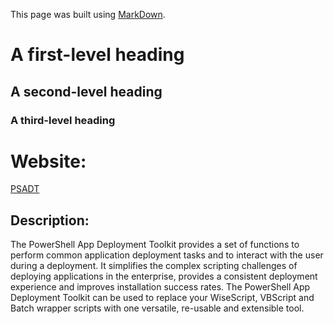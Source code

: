 
This page was built using [MarkDown](https://docs.github.com/en/get-started/writing-on-github/getting-started-with-writing-and-formatting-on-github/basic-writing-and-formatting-syntax/).



# A first-level heading
## A second-level heading
### A third-level heading




# Website: 
[PSADT](https://allnewandimproved.psappdeploytoolkit.com/)
## Description: 
The PowerShell App Deployment Toolkit provides a set of functions to perform common application deployment tasks and to interact with the user during a deployment. It simplifies the complex scripting challenges of deploying applications in the enterprise, provides a consistent deployment experience and improves installation success rates. The PowerShell App Deployment Toolkit can be used to replace your WiseScript, VBScript and Batch wrapper scripts with one versatile, re-usable and extensible tool.